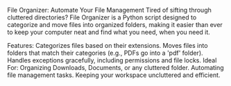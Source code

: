 File Organizer: Automate Your File Management
Tired of sifting through cluttered directories? File Organizer is a Python script designed to categorize and move files into organized folders, making it easier than ever to keep your computer neat and find what you need, when you need it.

Features:
Categorizes files based on their extensions.
Moves files into folders that match their categories (e.g., PDFs go into a 'pdf' folder).
Handles exceptions gracefully, including permissions and file locks.
Ideal For:
Organizing Downloads, Documents, or any cluttered folder.
Automating file management tasks.
Keeping your workspace uncluttered and efficient.
